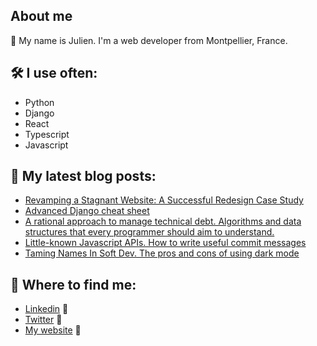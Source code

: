 ## About me

👋 My name is Julien. I'm a web developer from Montpellier, France.

## 🛠️ I use often:

- Python
- Django
- React
- Typescript
- Javascript

## 📝 My latest blog posts:

<!--START_SECTION:feed-->
* [Revamping a Stagnant Website: A Successful Redesign Case Study](https://julienc.net/posts/website-redesign-case-study)
* [Advanced Django cheat sheet](https://julienc.net/posts/django-cheatsheet)
* [A rational approach to manage technical debt. Algorithms and data structures that every programmer should aim to understand.](https://julienc.net/posts/manage-technical-debt)
* [Little-known Javascript APIs. How to write useful commit messages](https://julienc.net/posts/javascript-apis-git-commit-message-template)
* [Taming Names In Soft Dev. The pros and cons of using dark mode](https://julienc.net/posts/taming-names-in-soft-dev-dark-mode)
<!--END_SECTION:feed-->

## 📍 Where to find me:

- [Linkedin](https://www.linkedin.com/in/juliencortesi/) 👔
- [Twitter](https://twitter.com/serializers) 💬
- [My website](https://www.julienc.net) 🔗